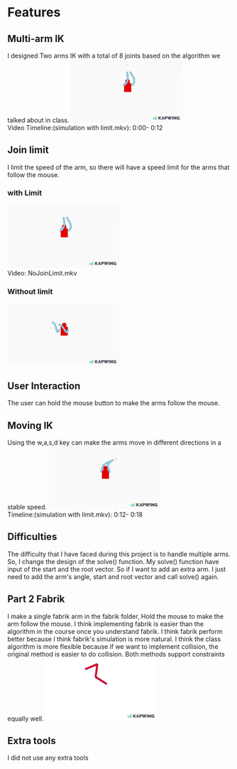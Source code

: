 # Features

## Multi-arm IK
I designed Two arms IK with a total of 8 joints based on the algorithm we talked about in class.
<img src="images/withLimit.gif" alt="drawing" width="50%"/> <br />
Video Timeline:(simulation with limit.mkv): 0:00- 0:12
## Join limit
I limit the speed of the arm, so there will have a speed limit for the arms that follow the mouse. 

### with Limit
<img src="images/withLimit.gif" alt="drawing" width="50%"/> <br />
Video: NoJoinLimit.mkv
### Without limit
<img src="images/withoutLimit.gif" alt="drawing" width="50%"/> <br />


## User Interaction
The user can hold the mouse button to make the arms follow the mouse.

## Moving IK
Using the w,a,s,d key can make the arms move in different directions in a stable speed.
<img src="images/movement.gif" alt="drawing" width="50%"/> <br />
Timeline:(simulation with limit.mkv): 0:12- 0:18
## Difficulties
The difficulty that I have faced during this project is to handle multiple arms. So, I change the design of the solve() function. My solve() function have input of the start and the root vector. So if I want to add an extra arm. I just need to add the arm's angle, start and root vector and call solve() again.

## Part 2 Fabrik
I make a single fabrik arm in the fabrik folder, Hold the mouse to make the arm follow the mouse.
I think implementing fabrik is easier than the algorithm in the course once you understand fabrik. 
I think fabrik perform better because I think fabrik's simulation is more natural.
I think the class algorithm is more flexible because if we want to implement collision, the original method is easier to do collision.
Both methods support	constraints equally	well.
<img src="images/fabrik.gif" alt="drawing" width="50%"/> <br />

## Extra tools
I did not use any extra tools
